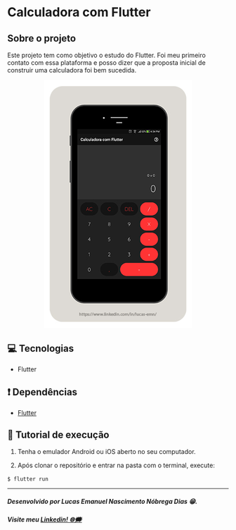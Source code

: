 # Calculadora com Flutter

## Sobre o projeto
Este projeto tem como objetivo o estudo do Flutter. Foi meu primeiro contato com essa plataforma e posso dizer que a proposta inicial de construir uma calculadora foi bem sucedida.

<p align="center">

<img alt="Apresentação: print da calculadora" src="https://raw.githubusercontent.com/lucasemn1/calculadoraFlutter/master/apresentacao.jpg" />

</p>

## 💻 Tecnologias

* Flutter

## ❗ Dependências

* [Flutter](https://flutter.dev/docs/get-started/install)

## 📝 Tutorial de execução

1. Tenha o emulador Android ou iOS aberto no seu computador.

2. Após clonar o repositório e entrar na pasta com o terminal, execute:
```
$ flutter run
```

<hr/>

##### Desenvolvido por Lucas Emanuel Nascimento Nóbrega Dias 😁.
##### Visite meu [Linkedin! 🌐🗯](https://www.linkedin.com/in/lucas-emn/) 